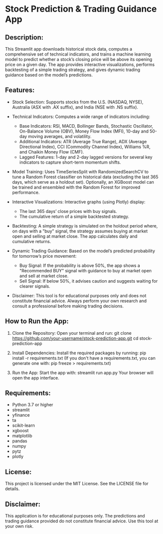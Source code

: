 Stock Prediction & Trading Guidance App
=========================================

Description:
-------------
This Streamlit app downloads historical stock data, computes a comprehensive set of technical indicators, and trains a machine learning model to predict whether a stock’s closing price will be above its opening price on a given day. The app provides interactive visualizations, performs backtesting of a simple trading strategy, and gives dynamic trading guidance based on the model’s predictions.

Features:
----------
- Stock Selection:
  Supports stocks from the U.S. (NASDAQ, NYSE), Australia (ASX with .AX suffix), and India (NSE with .NS suffix).

- Technical Indicators:
  Computes a wide range of indicators including:
  - Base Indicators: RSI, MACD, Bollinger Bands, Stochastic Oscillator, On-Balance Volume (OBV), Money Flow Index (MFI), 10-day and 50-day moving averages, and volatility.
  - Additional Indicators: ATR (Average True Range), ADX (Average Directional Index), CCI (Commodity Channel Index), Williams %R, and Chaikin Money Flow (CMF).
  - Lagged Features: 1-day and 2-day lagged versions for several key indicators to capture short-term momentum shifts.

- Model Training:
  Uses TimeSeriesSplit with RandomizedSearchCV to tune a Random Forest classifier on historical data (excluding the last 365 days, which serve as a holdout set). Optionally, an XGBoost model can be trained and ensembled with the Random Forest for improved performance.

- Interactive Visualizations:
  Interactive graphs (using Plotly) display:
  - The last 365 days’ close prices with buy signals.
  - The cumulative return of a simple backtested strategy.

- Backtesting:
  A simple strategy is simulated on the holdout period where, on days with a "buy" signal, the strategy assumes buying at market open and selling at market close. The app calculates daily and cumulative returns.

- Dynamic Trading Guidance:
  Based on the model’s predicted probability for tomorrow’s price movement:
  - Buy Signal: If the probability is above 50%, the app shows a "Recommended BUY" signal with guidance to buy at market open and sell at market close.
  - Sell Signal: If below 50%, it advises caution and suggests waiting for clearer signals.

- Disclaimer:
  This tool is for educational purposes only and does not constitute financial advice. Always perform your own research and consult a professional before making trading decisions.

How to Run the App:
--------------------
1. Clone the Repository:
   Open your terminal and run:
     git clone https://github.com/your-username/stock-prediction-app.git
     cd stock-prediction-app

2. Install Dependencies:
   Install the required packages by running:
     pip install -r requirements.txt
   (If you don't have a requirements.txt, you can generate one with:
     pip freeze > requirements.txt)

3. Run the App:
   Start the app with:
     streamlit run app.py
   Your browser will open the app interface.

Requirements:
--------------
- Python 3.7 or higher
- streamlit
- yfinance
- ta
- scikit-learn
- xgboost
- matplotlib
- pandas
- numpy
- pytz
- plotly

License:
---------
This project is licensed under the MIT License. See the LICENSE file for details.

Disclaimer:
-----------
This application is for educational purposes only. The predictions and trading guidance provided do not constitute financial advice. Use this tool at your own risk.
